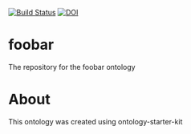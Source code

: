 [![Build Status](https://travis-ci.org/MY-GITHUB-ORG/foobar.svg?branch=master)](https://travis-ci.org/MY-GITHUB-ORG/foobar)
[![DOI](https://zenodo.org/badge/13996/MY-GITHUB-ORG/foobar.svg)](https://zenodo.org/badge/latestdoi/13996/MY-GITHUB-ORG/foobar)

# foobar

The repository for the foobar ontology

# About

This ontology was created using ontology-starter-kit
